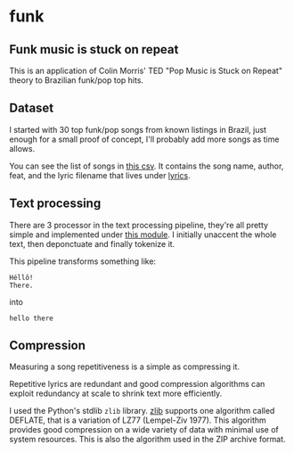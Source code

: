 # funk

## Funk music is stuck on repeat

This is an application of Colin Morris' TED "Pop Music is Stuck on Repeat" theory to Brazilian funk/pop top hits.

## Dataset

I started with 30 top funk/pop songs from known listings in Brazil, just enough for a small proof of concept, I'll probably add more songs as time allows.

You can see the list of songs in [this csv](dataset/songs.csv). It contains the song name, author, feat, and the lyric filename that lives under [lyrics](dataset/lyrics).

## Text processing

There are 3 processor in the text processing pipeline, they're all pretty simple and implemented under [this module](text/processing.py).
I initially unaccent the whole text, then deponctuate and finally tokenize it.

This pipeline transforms something like:
```
Héllô!
There.
```

into

```
hello there
```

## Compression

Measuring a song repetitiveness is a simple as compressing it.

Repetitive lyrics are redundant and good compression algorithms can exploit redundancy at scale to shrink text more efficiently.

I used the Python's stdlib `zlib` library. [zlib](https://zlib.net/) supports one algorithm called DEFLATE, that is a variation of LZ77 (Lempel-Ziv 1977). This algorithm provides good compression on a wide variety of data with minimal use of system resources. This is also the algorithm used in the ZIP archive format.